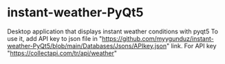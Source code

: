 # instant-weather-PyQt5
Desktop application that displays instant weather conditions with pyqt5
To use it, add API key to json file in "https://github.com/myygunduz/instant-weather-PyQt5/blob/main/Databases/Jsons/APIkey.json" link. For API key "https://collectapi.com/tr/api/weather"
